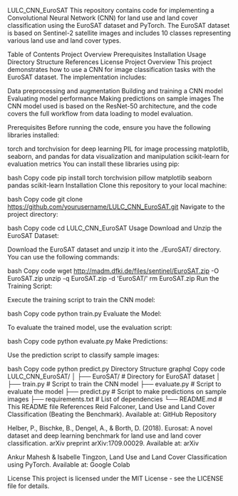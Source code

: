 LULC_CNN_EuroSAT
This repository contains code for implementing a Convolutional Neural Network (CNN) for land use and land cover classification using the EuroSAT dataset and PyTorch. The EuroSAT dataset is based on Sentinel-2 satellite images and includes 10 classes representing various land use and land cover types.

Table of Contents
Project Overview
Prerequisites
Installation
Usage
Directory Structure
References
License
Project Overview
This project demonstrates how to use a CNN for image classification tasks with the EuroSAT dataset. The implementation includes:

Data preprocessing and augmentation
Building and training a CNN model
Evaluating model performance
Making predictions on sample images
The CNN model used is based on the ResNet-50 architecture, and the code covers the full workflow from data loading to model evaluation.

Prerequisites
Before running the code, ensure you have the following libraries installed:

torch and torchvision for deep learning
PIL for image processing
matplotlib, seaborn, and pandas for data visualization and manipulation
scikit-learn for evaluation metrics
You can install these libraries using pip:

bash
Copy code
pip install torch torchvision pillow matplotlib seaborn pandas scikit-learn
Installation
Clone this repository to your local machine:

bash
Copy code
git clone https://github.com/yourusername/LULC_CNN_EuroSAT.git
Navigate to the project directory:

bash
Copy code
cd LULC_CNN_EuroSAT
Usage
Download and Unzip the EuroSAT Dataset:

Download the EuroSAT dataset and unzip it into the ./EuroSAT/ directory. You can use the following commands:

bash
Copy code
wget http://madm.dfki.de/files/sentinel/EuroSAT.zip -O EuroSAT.zip
unzip -q EuroSAT.zip -d 'EuroSAT/'
rm EuroSAT.zip
Run the Training Script:

Execute the training script to train the CNN model:

bash
Copy code
python train.py
Evaluate the Model:

To evaluate the trained model, use the evaluation script:

bash
Copy code
python evaluate.py
Make Predictions:

Use the prediction script to classify sample images:

bash
Copy code
python predict.py
Directory Structure
graphql
Copy code
LULC_CNN_EuroSAT/
│
├── EuroSAT/                  # Directory for EuroSAT dataset
│
├── train.py                   # Script to train the CNN model
├── evaluate.py                # Script to evaluate the model
├── predict.py                 # Script to make predictions on sample images
├── requirements.txt           # List of dependencies
└── README.md                  # This README file
References
Reid Falconer, Land Use and Land Cover Classification (Beating the Benchmark). Available at: GitHub Repository

Helber, P., Bischke, B., Dengel, A., & Borth, D. (2018). Eurosat: A novel dataset and deep learning benchmark for land use and land cover classification. arXiv preprint arXiv:1709.00029. Available at: arXiv

Ankur Mahesh & Isabelle Tingzon, Land Use and Land Cover Classification using PyTorch. Available at: Google Colab

License
This project is licensed under the MIT License - see the LICENSE file for details.
